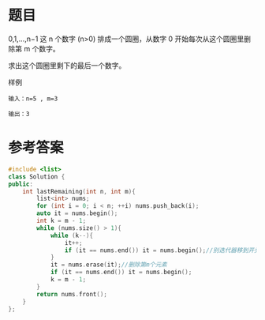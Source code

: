 # 题目
0,1,…,n−1 这 n 个数字 (n>0) 排成一个圆圈，从数字 0 开始每次从这个圆圈里删除第 m 个数字。

求出这个圆圈里剩下的最后一个数字。

样例
```
输入：n=5 , m=3

输出：3
```
# 参考答案
```c++
#include <list>
class Solution {
public:
    int lastRemaining(int n, int m){
        list<int> nums;
        for (int i = 0; i < n; ++i) nums.push_back(i);
        auto it = nums.begin();
        int k = m - 1;
        while (nums.size() > 1){
            while (k--){
                it++;
                if (it == nums.end()) it = nums.begin();//别迭代器移到开头实现模拟环形列表
            }
            it = nums.erase(it);//删除第m个元素
            if (it == nums.end()) it = nums.begin();
            k = m - 1;
        }
        return nums.front();
    }
};
